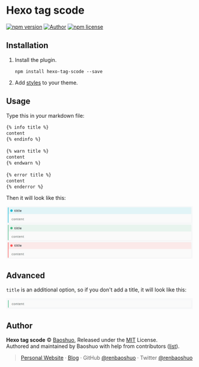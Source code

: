 # Hexo tag scode

[![npm version](https://img.shields.io/npm/v/hexo-tag-scode.svg?style=flat-square)](https://www.npmjs.com/package/hexo-tag-scode)
[![Author](https://img.shields.io/badge/Author-Baoshuo-b68469.svg?style=flat-square)](https://baoshuo.ren)
[![npm license](https://img.shields.io/npm/l/hexo-tag-scode.svg?style=flat-square)](https://github.com/renbaoshuo/hexo-tag-admonition/blob/master/LICENSE)

## Installation

1. Install the plugin.
    ```
    npm install hexo-tag-scode --save
    ```
2. Add [styles](style.css) to your theme.

## Usage

Type this in your markdown file:

```
{% info title %}
content
{% endinfo %}

{% warn title %}
content
{% endwarn %}

{% error title %}
content
{% enderror %}
```

Then it will look like this:

![Demo](images/demo.png)

## Advanced

`title` is an additional option, so if you don't add a title, it will look like this:

![](images/no-title.png)

## Author

**Hexo tag scode** © [Baoshuo](https://github.com/renbaoshuo), Released under the [MIT](https://github.com/renbaoshuo/hexo-tag-admonition/blob/master/LICENSE) License.<br>
Authored and maintained by Baoshuo with help from contributors ([list](https://github.com/renbaoshuo/hexo-tag-scode/graphs/contributors)).

> [Personal Website](https://baoshuo.ren) · [Blog](https://blog.baoshuo.ren) · GitHub [@renbaoshuo](https://github.com/renbaoshuo) · Twitter [@renbaoshuo](https://twitter.com/renbaoshuo)
